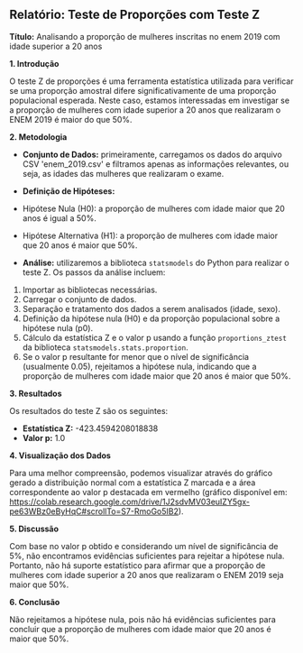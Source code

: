 ## Relatório: Teste de Proporções com Teste Z

**Título:** Analisando a proporção de mulheres inscritas no enem 2019 com idade superior a 20 anos

**1. Introdução**

O teste Z de proporções é uma ferramenta estatística utilizada para verificar se uma proporção amostral difere significativamente de uma proporção populacional esperada. Neste caso, estamos interessadas em investigar se a proporção de mulheres com idade superior a 20 anos que realizaram o ENEM 2019 é maior do que 50%.


**2. Metodologia**

* **Conjunto de Dados:** primeiramente, carregamos os dados do arquivo CSV 'enem_2019.csv' e filtramos apenas as informações relevantes, ou seja, as idades das mulheres que realizaram o exame.

* **Definição de Hipóteses:**
* Hipótese Nula (H0): a proporção de mulheres com idade maior que 20 anos é igual a 50%.
* Hipótese Alternativa (H1): a proporção de mulheres com idade maior que 20 anos é maior que 50%.

* **Análise:** utilizaremos a biblioteca `statsmodels` do Python para realizar o teste Z. Os passos da análise incluem:
1. Importar as bibliotecas necessárias.
2. Carregar o conjunto de dados.
3. Separação e tratamento dos dados a serem analisados (idade, sexo).
4. Definição da hipótese nula (H0) e da proporção populacional sobre a hipótese nula (p0).
5. Cálculo da estatística Z e o valor p usando a função `proportions_ztest` da biblioteca `statsmodels.stats.proportion`.
6. Se o valor p resultante for menor que o nível de significância (usualmente 0.05), rejeitamos a hipótese nula, indicando que a proporção de mulheres com idade maior que 20 anos é maior que 50%.


**3. Resultados**

Os resultados do teste Z são os seguintes:

* **Estatística Z:** -423.4594208018838
* **Valor p:** 1.0


**4. Visualização dos Dados**

Para uma melhor compreensão, podemos visualizar através do gráfico gerado a distribuição normal com a estatística Z marcada e a área correspondente ao valor p destacada em vermelho (gráfico disponível em: https://colab.research.google.com/drive/1J2sdvMV03euIZY5gx-pe63WBz0eByHqC#scrollTo=S7-RmoGo5IB2).


**5. Discussão**

Com base no valor p obtido e considerando um nível de significância de 5%, não encontramos evidências suficientes para rejeitar a hipótese nula. Portanto, não há suporte estatístico para afirmar que a proporção de mulheres com idade superior a 20 anos que realizaram o ENEM 2019 seja maior que 50%.


**6. Conclusão**

Não rejeitamos a hipótese nula, pois não há evidências suficientes para concluir que a proporção de mulheres com idade maior que 20 anos é maior que 50%.

